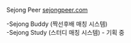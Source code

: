 Sejong Peer
[sejongpeer.com](https://sejongpeer.com)

-Sejong Buddy (짝선후배 매칭 시스템) <br>
-Sejong Study (스터디 매칭 시스템) - 기획 중
